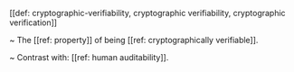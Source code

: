 [[def: cryptographic-verifiability, cryptographic verifiability, cryptographic verification]]

~ The [[ref: property]] of being [[ref: cryptographically verifiable]].

~ Contrast with: [[ref: human auditability]].
